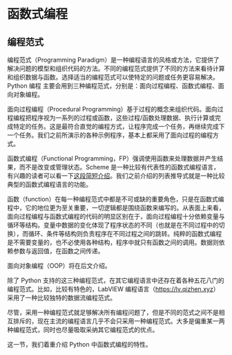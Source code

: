 # 函数式编程

## 编程范式

编程范式（Programming Paradigm）是一种编程语言的风格或方法，它提供了解决问题的模型和组织代码的方法。不同的编程范式提供了不同的方法来看待计算和组织数据与函数。选择适当的编程范式可以使特定的问题或任务更容易解决。Python 编程 主要会用到三种编程范式，分别是：面向过程编程、函数式编程、面向对象编程。

面向过程编程（Procedural Programming）基于过程的概念来组织代码。面向过程编程把程序视为一系列的过程或函数，这些过程/函数处理数据、执行计算或完成特定的任务。这是最符合直觉的编程方式，让程序完成一个任务，再继续完成下一个任务。我们之前所演示的各种示例程序，基本上都采用了面向过程的编程方式。

函数式编程（Functional Programming，FP）强调使用函数来处理数据并产生结果，而不是改变或管理状态。Scheme 是一种比较有代表性的函数式编程语言，有兴趣的读者可以看一下[这段简短介绍](https://lv.qizhen.xyz/appendix_languages#scheme-%E7%BC%96%E7%A8%8B%E8%AF%AD%E8%A8%80)。我们之前介绍的列表推导式就是一种比较典型的函数式编程语言的功能。

函数（function）在每一种编程范式中都是不可或缺的重要角色，只是在函数式编程中，它的地位更为至关重要，一切逻辑都是围绕函数来编写的。从表面上来看，面向过程编程与函数式编程的代码的明显区别在于，面向过程编程十分依赖变量与循环等结构。变量中数据的变化体现了程序状态的不同（也就是在不同过程中的切换），而循环、条件等结构则负责程序在不同过程之间的跳转。纯粹的函数式编程是不需要变量的，也不必使用各种结构，程序中就只有函数之间的调用。数据则依赖参数与返回值，在函数之间传递。

面向对象编程（OOP）将在后文介绍。

除了 Python 支持的这三种编程范式，在其它编程语言中还存在着各种五花八门的编程范式。比如，比较有特色的，LabVIEW 编程语言（<https://lv.qizhen.xyz>）采用了一种比较独特的数据流编程范式。

尽管，采用一种编程范式就足够解决所有编程问题了，但是不同的范式之间不是相互排斥的，现在主流的编程语言几乎不会只采用一种编程范式。大多是偏重某一两种编程范式，同时也尽量吸取采纳其它编程范式的优点。

这一节，我们着重介绍 Python 中函数式编程的特性。

